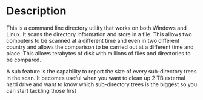 Description
===========
This is a command line directory utility that works on both Windows and Linux. It scans the directory information and store in a file. This allows two computers to be scanned at a different time and even in two different country and allows the comparison to be carried out at a different time and place. This allows terabytes of disk with millions of files and directories to be compared.

A sub feature is the capability to report the size of every sub-directory trees in the scan. It becomes useful when you want to clean up 2 TB external hard drive and want to know which sub-directory trees is the biggest so you can start tackling those first
